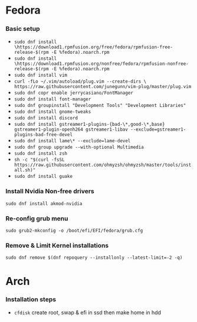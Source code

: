 # Fedora
### Basic setup
  - `sudo dnf install \https://download1.rpmfusion.org/free/fedora/rpmfusion-free-release-$(rpm -E %fedora).noarch.rpm`
  - `sudo dnf install \https://download1.rpmfusion.org/nonfree/fedora/rpmfusion-nonfree-release-$(rpm -E %fedora).noarch.rpm`
  - `sudo dnf install vim`
  - `curl -fLo ~/.vim/autoload/plug.vim --create-dirs \
    https://raw.githubusercontent.com/junegunn/vim-plug/master/plug.vim`
  - `sudo dnf copr enable jerrycasiano/FontManager`
  - `sudo dnf install font-manager`
  - `sudo dnf groupinstall "Development Tools" "Development Libraries"`
  - `sudo dnf install gnome-tweaks`
  - `sudo dnf install discord`
  - `sudo dnf install gstreamer1-plugins-{bad-\*,good-\*,base} gstreamer1-plugin-openh264 gstreamer1-libav --exclude=gstreamer1-plugins-bad-free-devel`
  - `sudo dnf install lame\* --exclude=lame-devel`
  - `sudo dnf group upgrade --with-optional Multimedia`
  - `sudo dnf install zsh`
  - `sh -c "$(curl -fsSL https://raw.githubusercontent.com/ohmyzsh/ohmyzsh/master/tools/install.sh)"`
  - `sudo dnf install guake`
  
### Install Nvidia Non-free drivers
  `sudo dnf install akmod-nvidia`
  
### Re-config grub menu
  `sudo grub2-mkconfig -o /boot/efi/EFI/fedora/grub.cfg`
  
### Remove & Limit Kernel installations
  `sudo dnf remove $(dnf repoquery --installonly --latest-limit=-2 -q)`

# Arch
### Installation steps
  - `cfdisk` create root, swap & efi in ssd then make home in hdd
